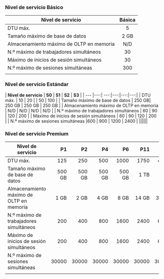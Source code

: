 <!--
Used in:
sql-database-performance-guidance.md  
sql-database-resource-limits.md
sql-database-service-tiers.md  
-->

### <a name="basic-service-tier"></a>Nivel de servicio Básico
| **Nivel de servicio** | **Básica** |
| --- | :---: |
| DTU máx. | 5 |
| Tamaño máximo de base de datos |2 GB|
| Almacenamiento máximo de OLTP en memoria |N/D |
| N.º máximo de trabajadores simultáneos |30 |
| Máximo de inicios de sesión simultáneos |30 |
| N.º máximo de sesiones simultáneas |300 |
|||

### <a name="standard-service-tier"></a>Nivel de servicio Estándar
| **Nivel de servicio** | **S0** | **S1** | **S2** | **S3** |
| --- |---:| ---:|---:|---:|---:|
| DTU máx. | 10 | 20 | | 50 | 100 |
| Tamaño máximo de base de datos | 250 GB| 250 GB | 250 GB | 250 GB |
| Almacenamiento máximo de OLTP en memoria | N/D | N/D | N/D | N/D |
| N.º máximo de trabajadores simultáneos | 60 | 90 | 120 | 200 |
| Máximo de inicios de sesión simultáneos | 60 | 90 | 120 | 200 |
| N.º máximo de sesiones simultáneas |600 | 900 | 1200 | 2400 |
||||||

### <a name="premium-service-tier"></a>Nivel de servicio Premium 
| **Nivel de servicio** | **P1** | **P2** | **P4** | **P6** | **P11** | **P15** | 
| --- |---:|---:|---:|---:|---:|---:|
| DTU máx. | 125 | 250 | 500 | 1000 | 1750 | 4000 |
| Tamaño máximo de base de datos | 500 GB | 500 GB | 500 GB | 500 GB | 1 TB | 1 TB |
| Almacenamiento máximo de OLTP en memoria | 1 GB | 2 GB | 4 GB | 8 GB | 14 GB | 32 GB |
| N.º máximo de trabajadores simultáneos | 200 | 400 | 800 | 1600 | 2400 | 6400 |
| Máximo de inicios de sesión simultáneos | 200 | 400| 800| 1600| 2400| 6400 |
| N.º máximo de sesiones simultáneas | 30000| 30000| 30000| 30000| 30000| 30000 |
|||||||

<!--HONumber=Nov16_HO3-->


